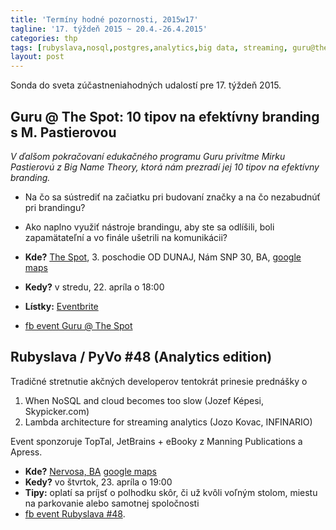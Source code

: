 ```yaml
---
title: 'Termíny hodné pozornosti, 2015w17'
tagline: '17. týždeň 2015 ~ 20.4.-26.4.2015'
categories: thp
tags: [rubyslava,nosql,postgres,analytics,big data, streaming, guru@the spot, branding]
layout: post
---
```

Sonda do sveta zúčastneniahodných udalostí pre 17. týždeň 2015.

Guru @ The Spot: 10 tipov na efektívny branding s M. Pastierovou
----------------------------------------------------------------
*V ďalšom pokračovaní edukačného programu Guru privítme Mirku Pastierovú z Big Name Theory, ktorá nám prezradí jej 10 tipov na efektívny branding.*

  * Na čo sa sústrediť na začiatku pri budovaní značky a na čo nezabudnúť pri brandingu? 
  * Ako naplno využiť nástroje brandingu, aby ste sa odlíšili, boli zapamätateľní a vo finále ušetrili na komunikácii? 

  * **Kde?** [The Spot](http://www.thespot.sk), 3. poschodie OD DUNAJ, Nám SNP 30, BA, [google maps](https://goo.gl/maps/UFx9i) 
  * **Kedy?** v stredu, 22. apríla o 18:00
  * **Lístky:** [Eventbrite](https://www.eventbrite.com/e/guru-the-spot-10-tipov-na-efektivny-branding-s-m-pastierovou-tickets-16277191518)
  * [fb event Guru @ The Spot](https://www.facebook.com/events/443082122523247/)

Rubyslava / PyVo #48 (Analytics edition)
----------------------------------------
Tradičné stretnutie akčných developerov tentokrát prinesie prednášky o 

  1. When NoSQL and cloud becomes too slow (Jozef Képesi, Skypicker.com)
  2. Lambda architecture for streaming analytics (Jozo Kovac, INFINARIO)

Event sponzoruje TopTal, JetBrains + eBooky z Manning Publications a Apress.


  * **Kde?** [Nervosa, BA](http://www.nervosa.sk) [google maps](https://goo.gl/maps/wTx02) 
  * **Kedy?** vo štvrtok, 23. apríla o 19:00
  * **Tipy:** oplatí sa príjsť o polhodku skôr, či už kvôli voľným stolom, miestu na parkovanie alebo samotnej spoločnosti 
  * [fb event Rubyslava #48](https://www.facebook.com/events/1575785616039892/).
